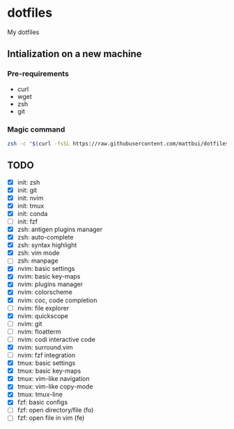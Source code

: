 # dotfiles

My dotfiles

## Intialization on a new machine

### Pre-requirements

- curl
- wget
- zsh
- git

### Magic command

```bash
zsh -c "$(curl -fsSL https://raw.githubusercontent.com/mattbui/dotfiles/master/initialize.sh)"
```

## TODO

- [x] init: zsh
- [x] init: git
- [x] init: nvim
- [x] init: tmux
- [x] init: conda
- [ ] init: fzf
- [x] zsh: antigen plugins manager
- [x] zsh: auto-complete
- [x] zsh: syntax highlight
- [x] zsh: vim mode
- [ ] zsh: manpage
- [x] nvim: basic settings
- [x] nvim: basic key-maps
- [x] nvim: plugins manager
- [x] nvim: colorscheme
- [x] nvim: coc, code completion
- [ ] nvim: file explorer
- [x] nvim: quickscope
- [ ] nvim: git
- [ ] nvim: floatterm
- [ ] nvim: codi interactive code
- [x] nvim: surround.vim
- [ ] nvim: fzf integration
- [x] tmux: basic settings
- [x] tmux: basic key-maps
- [x] tmux: vim-like navigation
- [x] tmux: vim-like copy-mode
- [x] tmux: tmux-line
- [x] fzf: basic configs
- [ ] fzf: open directory/file (fo)
- [ ] fzf: open file in vim (fe)
